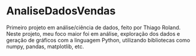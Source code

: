 # AnaliseDadosVendas
Primeiro projeto em análise/ciência de dados, feito por Thiago Roland.  Neste projeto, meu foco maior foi em análise, exploração dos dados e geração de gráficos com a linguagem Python, utilizando bibliotecas como numpy, pandas, matplotlib, etc.
